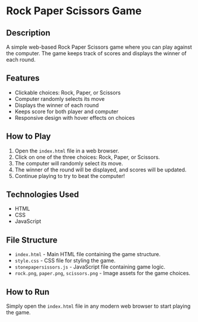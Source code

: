 # Rock Paper Scissors Game

## Description
A simple web-based Rock Paper Scissors game where you can play against the computer. The game keeps track of scores and displays the winner of each round.

## Features
- Clickable choices: Rock, Paper, or Scissors
- Computer randomly selects its move
- Displays the winner of each round
- Keeps score for both player and computer
- Responsive design with hover effects on choices

## How to Play
1. Open the `index.html` file in a web browser.
2. Click on one of the three choices: Rock, Paper, or Scissors.
3. The computer will randomly select its move.
4. The winner of the round will be displayed, and scores will be updated.
5. Continue playing to try to beat the computer!

## Technologies Used
- HTML
- CSS
- JavaScript

## File Structure
- `index.html` - Main HTML file containing the game structure.
- `style.css` - CSS file for styling the game.
- `stonepapersissors.js` - JavaScript file containing game logic.
- `rock.png`, `paper.png`, `scissors.png` - Image assets for the game choices.

## How to Run
Simply open the `index.html` file in any modern web browser to start playing the game.
